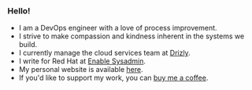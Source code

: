 ### Hello!

- I am a DevOps engineer with a love of process improvement.
- I strive to make compassion and kindness inherent in the systems we build.
- I currently manage the cloud services team at [Drizly](https://drizly.com).
- I write for Red Hat at [Enable Sysadmin](https://www.redhat.com/sysadmin/users/jonathan-roemer).
- My personal website is available [here](https://roemersoftworks.com).
- If you'd like to support my work, you can [buy me a coffee](https://ko-fi.com/jroemer).
